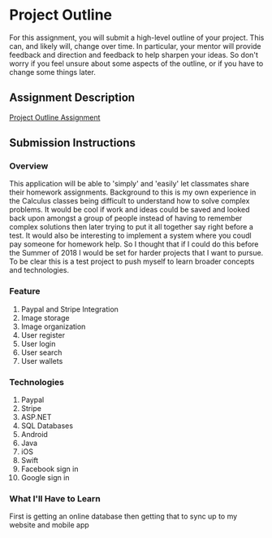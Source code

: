 # Project Outline
For this assignment, you will submit a high-level outline of your project. This can, and likely will, change over time. In particular, your mentor will provide feedback and direction and feedback to help sharpen your ideas. So don't worry if you feel unsure about some aspects of the outline, or if you have to change some things later.

## Assignment Description
[Project Outline Assignment](https://education.launchcode.org/liftoff/assignments/project-outline/)

## Submission Instructions

### Overview
This application will be able to 'simply' and 'easily' let classmates share their homework assignments. Background to this is my own experience in the Calculus classes being difficult to understand how to solve complex problems. It would be cool if work and ideas could be saved and looked back upon amongst a group of people instead of having to remember complex solutions then later trying to put it all together say right before a test. It would also be interesting to implement a system where you coudl pay someone for homework help. So I thought that if I could do this before the Summer of 2018 I would be set for harder projects that I want to pursue. To be clear this is a test project to push myself to learn broader concepts and technologies. 
### Feature
1. Paypal and Stripe Integration
2. Image storage
3. Image organization
4. User register
5. User login
6. User search
7. User wallets
### Technologies
1. Paypal
2. Stripe
3. ASP.NET
4. SQL Databases
5. Android
6. Java
7. iOS
8. Swift
9. Facebook sign in
10. Google sign in

### What I'll Have to Learn
First is getting an online database then getting that to sync up to my website and mobile app
